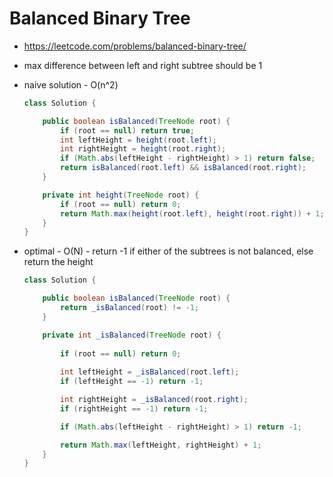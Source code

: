 #  Balanced Binary Tree

- https://leetcode.com/problems/balanced-binary-tree/
- max difference between left and right subtree should be 1
- naive solution - O(n^2) 
  ```java
  class Solution {
  
      public boolean isBalanced(TreeNode root) {
          if (root == null) return true;
          int leftHeight = height(root.left);
          int rightHeight = height(root.right);
          if (Math.abs(leftHeight - rightHeight) > 1) return false;
          return isBalanced(root.left) && isBalanced(root.right);
      }
  
      private int height(TreeNode root) {
          if (root == null) return 0;
          return Math.max(height(root.left), height(root.right)) + 1;
      }
  }
  ```
- optimal - O(N) - return -1 if either of the subtrees is not balanced, else return the height

  ```java
  class Solution {
  
      public boolean isBalanced(TreeNode root) {
          return _isBalanced(root) != -1;
      }
  
      private int _isBalanced(TreeNode root) {
          
          if (root == null) return 0;
          
          int leftHeight = _isBalanced(root.left);
          if (leftHeight == -1) return -1;
  
          int rightHeight = _isBalanced(root.right);
          if (rightHeight == -1) return -1;
  
          if (Math.abs(leftHeight - rightHeight) > 1) return -1;
  
          return Math.max(leftHeight, rightHeight) + 1;
      }
  }
  ```
